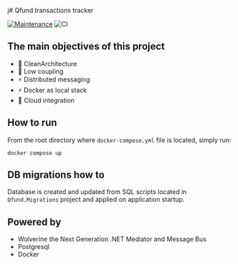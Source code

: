 j# Qfund transactions tracker

[![Maintenance](https://img.shields.io/badge/Maintained%3F-yes-green.svg)](https://GitHub.com/Naereen/StrapDown.js/graphs/commit-activity)
![CI](https://github.com/dtarczynski/Qfund/actions/workflows/dotnet.yml/badge.svg)

## The main objectives of this project

- 🔭 CleanArchitecture
- 🤔 Low coupling
- ⚡ Distributed messaging
- ⚡ Docker as local stack
- 💬 Cloud integration

## How to run

From the root directory where `docker-compose.yml` file is located, simply run:

```
docker compose up
```
## DB migrations how to
Database is created and updated from SQL scripts located in `Qfund.Migrations` project and applied on application startup.

## Powered by
- Wolverine the Next Generation .NET Mediator and Message Bus
- Postgresql
- Docker
